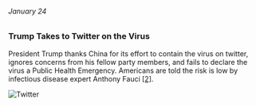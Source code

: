###### January 24

### Trump Takes to Twitter on the Virus

President Trump thanks China for its effort to contain the virus on twitter, ignores concerns from his fellow party members, and fails to declare the virus a Public Health Emergency. Americans are told the risk is low by infectious disease expert Anthony Fauci [[2]](https://www.usatoday.com/in-depth/news/nation/2020/04/21/coronavirus-updates-how-covid-19-unfolded-u-s-timeline/2990956001/). 


![Twitter](https://images.unsplash.com/photo-1598018553943-29ace5bf9867?ixlib=rb-1.2.1&ixid=eyJhcHBfaWQiOjEyMDd9&auto=format&fit=crop&w=784&q=80)